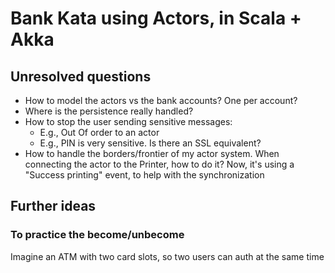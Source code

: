 # Bank Kata using Actors, in Scala + Akka


## Unresolved questions


  - How to model the actors vs the bank accounts? One per account?
  - Where is the persistence really handled?
  - How to stop the user sending sensitive messages:
    - E.g., Out Of order to an actor
    - E.g., PIN is very sensitive. Is there an SSL equivalent?
  - How to handle the borders/frontier of my actor system. When connecting the actor to the Printer, how to do it? Now, it's using a "Success printing" event, to help with the synchronization


## Further ideas

### To practice the become/unbecome

Imagine an ATM with two card slots, so two users can auth at the same time
